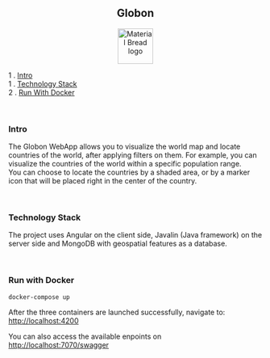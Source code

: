 <h2 align="center">
    Globon
</h2>

<p align="center">
  <img width="70" height="70" src="https://storage.googleapis.com/siteassetsswd/198/slideshow/663/20200625074107_56_o_1ba8en13b14c61b15hei1bd63jlc.jpg" alt="Material Bread logo">
</p>


1 . [Intro](#intro)\
1 . [Technology Stack](#technology-stack)\
2 . [Run With Docker](#run-with-docker)

<br/>

### Intro
The Globon WebApp allows you to visualize the world map and locate countries of the world, after applying filters on them.
For example, you can visualize the countries of the world within a specific population range.\
You can choose to locate the countries by a shaded area, or by a marker icon that will be placed right in the center of the country.

<br/>

### Technology Stack
The project uses Angular on the client side, Javalin (Java framework) on the server side
and MongoDB with geospatial features as a database.

<br/>

### Run with Docker

`docker-compose up`

After the three containers are launched successfully, navigate to:
[http://localhost:4200]()

You can also access the available enpoints on [http://localhost:7070/swagger]()

